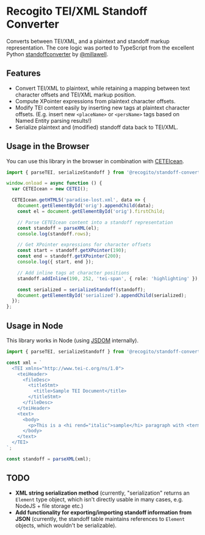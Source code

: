 # Recogito TEI/XML Standoff Converter

Converts between TEI/XML, and a plaintext and standoff markup representation. The core logic was ported to 
TypeScript from the excellent Python [standoffconverter](https://github.com/standoff-nlp/standoffconverter) 
by [@millawell](https://github.com/millawell).

## Features

- Convert TEI/XML to plaintext, while retaining a mapping between text character offsets and TEI/XML markup position.
- Compute XPointer expressions from plaintext character offsets.
- Modify TEI content easily by inserting new tags at plaintext character offsets. (E.g. insert new `<placeName>` or `<persName>` tags based on Named Entity parsing results!)
- Serialize plaintext and (modified) standoff data back to TEI/XML.

## Usage in the Browser

You can use this library in the browser in combination with [CETEIcean](https://github.com/TEIC/CETEIcean).

```ts
import { parseTEI, serializeStandoff } from '@recogito/standoff-converter';

window.onload = async function () {
  var CETEIcean = new CETEI();

  CETEIcean.getHTML5('paradise-lost.xml', data => {
    document.getElementById('orig').appendChild(data);
    const el = document.getElementById('orig').firstChild;

    // Parse CETEIcean content into a standoff representation
    const standoff = parseXML(el);
    console.log(standoff.rows);

    // Get XPointer expressions for character offsets
    const start = standoff.getXPointer(190);
    const end = standoff.getXPointer(200);
    console.log({ start, end });

    // Add inline tags at character positions
    standoff.addInline(190, 252, 'tei-span', { role: 'highlighting' });

    const serialized = serializeStandoff(standoff);
    document.getElementById('serialized').appendChild(serialized);
  });
};
```

## Usage in Node

This library works in Node (using [JSDOM](https://github.com/jsdom/jsdom) internally).

```ts
import { parseTEI, serializeStandoff } from '@recogito/standoff-converter';

const xml = `
  <TEI xmlns="http://www.tei-c.org/ns/1.0">
    <teiHeader>
      <fileDesc>
        <titleStmt>
          <title>Sample TEI Document</title>
        </titleStmt>
      </fileDesc>
    </teiHeader>
    <text>
      <body>
        <p>This is a <hi rend="italic">sample</hi> paragraph with <term>markup</term>.</p>
      </body>
    </text>
  </TEI>
`;

const standoff = parseXML(xml);
```

## TODO

- **XML string serialization method** (currently, "serialization" returns an `Element` type object, which isn't directly usable in many cases, e.g. NodeJS + file storage etc.)
- **Add functionality for exporting/importing standoff information from JSON** (currently, the standoff table maintains references to `Element` objects, which wouldn't be serializable).





